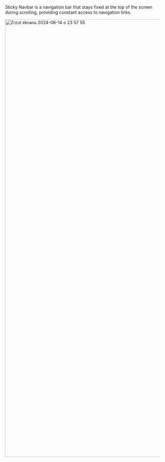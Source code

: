 Sticky Navbar is a navigation bar that stays fixed at the top of the screen during scrolling, providing constant access to navigation links.

<img width="1422" alt="Zrzut ekranu 2024-08-14 o 23 57 55" src="https://github.com/user-attachments/assets/4ea801ef-11ef-4330-8883-925801376551">
